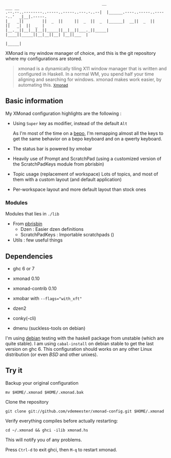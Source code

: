                                               __                             ___ __        
    .--.--..--------..-----..-----..---.-..--|  |______.----..-----..-----..'  _|__|.-----.
    |_   _||        ||  _  ||     ||  _  ||  _  |______|  __||  _  ||     ||   _|  ||  _  |
    |__.__||__|__|__||_____||__|__||___._||_____|      |____||_____||__|__||__| |__||___  |
                                                                                    |_____|

XMonad is my window manager of choice, and this is the git repository where my
configurations are stored.

> xmonad is a dynamically tiling X11 window manager that is written and configured 
> in Haskell. In a normal WM, you spend half your time aligning and searching for 
> windows. xmonad makes work easier, by automating this. 
> <small>[Xmonad](http://xmonad.org)</small>

## Basic information

My XMonad configuration highlights are the following :

* Using `Super` key as modifier, instead of the default `Alt`
  
  As I'm most of the time on a [bepo](http://bepo.fr), I'm remapping almost all
  the keys to get the same behavior on a bepo keyboard and on a qwerty keyboard.

* The status bar is powered by xmobar
* Heavily use of Prompt and ScratchPad (using a customized version of the 
  ScratchPadKeys module from pbrisbin)
* Topic usage (replacement of workspace)
  Lots of topics, and most of them with a custom layout (and default application)
* Per-workspace layout and more default layout than stock ones

### Modules

Modules that lies in `./lib`

* From [pbrisbin](https://github.com/pbrisbin/xmonad-config)
  * Dzen : Easier dzen definitions
  * ScratchPadKeys : Importable scratchpads ()
* Utils : few useful things

## Dependencies

* ghc 6 or 7
* xmonad 0.10
* xmonad-contrib 0.10
* xmobar with `--flags="with_xft"`

* dzen2
* conky(-cli)
* dmenu (suckless-tools on debian)

I'm using [debian](http://debian.org) testing with the haskell package from
unstable (which are quite stable). I am using `cabal-install` on debian stable
to get the last version on ghc 6. This configuration should works on any other
Linux distribution (or even *BSD* and other unixes).

## Try it

Backup your original configuration

    mv $HOME/.xmonad $HOME/.xmonad.bak

Clone the repository

    git clone git://github.com/vdemeester/xmonad-config.git $HOME/.xmonad

Verify everything compiles before actually restarting:

    cd ~/.xmonad && ghci -ilib xmonad.hs

This will notify you of any problems.

Press `Ctrl-d` to exit ghci, then `M-q` to restart xmonad.

